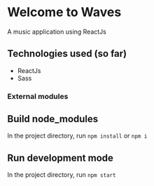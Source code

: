# Welcome to Waves

A music application using ReactJs

## Technologies used (so far)

- ReactJs
- Sass

### External modules

## Build node_modules

In the project directory, run `npm install` or `npm i`

## Run development mode

In the project directory, run `npm start`